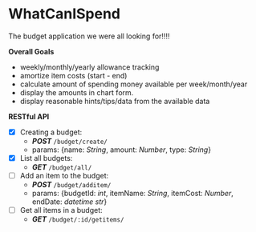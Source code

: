 # WhatCanISpend
The budget application we were all looking for!!!!

**Overall Goals**
- weekly/monthly/yearly allowance tracking
- amortize item costs (start - end)
- calculate amount of spending money available per week/month/year
- display the amounts in chart form.
- display reasonable hints/tips/data from the available data


**RESTful API**
- [X] Creating a budget:
    - ***POST*** ```/budget/create/```
    - params: {name: *String*, amount: *Number*, type: *String*}
- [X] List all budgets:
    - ***GET*** ```/budget/all/```
- [ ] Add an item to the budget:
    - ***POST*** ```/budget/additem/```
    - params: {budgetId: *int*, itemName: *String*, itemCost: *Number*, endDate: *datetime str*}
- [ ] Get all items in a budget:
    - ***GET*** ```/budget/:id/getitems/```
